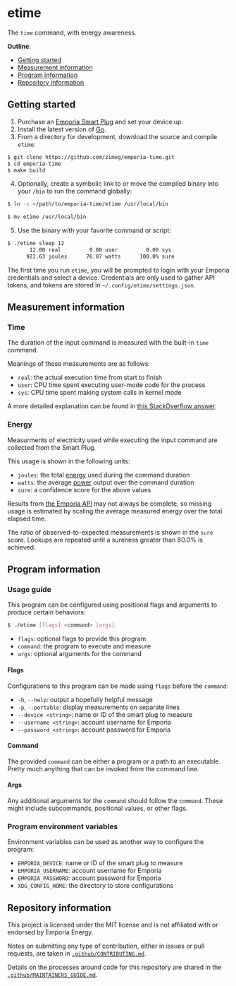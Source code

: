 # etime

The `time` command, with energy awareness.

**Outline**:

- [Getting started](#getting-started)
- [Measurement information](#measurement-information)
- [Program information](#program-information)
- [Repository information](#repository-information)

## Getting started

1. Purchase an [Emporia Smart Plug][plug] and set your device up.
2. Install the latest version of [Go][golang].
3. From a directory for development, download the source and compile `etime`:

```sh
$ git clone https://github.com/zimeg/emporia-time.git
$ cd emporia-time
$ make build
```

4. Optionally, create a symbolic link to or move the compiled binary into your
`/bin` to run the command globally:

```sh
$ ln -s ~/path/to/emporia-time/etime /usr/local/bin

$ mv etime /usr/local/bin
```

5. Use the binary with your favorite command or script:

```sh
$ ./etime sleep 12
       12.00 real         0.00 user         0.00 sys
      922.63 joules      76.87 watts      100.0% sure
```

The first time you run `etime`, you will be prompted to login with your
Emporia credentials and select a device. Credentials are only used to gather
API tokens, and tokens are stored in `~/.config/etime/settings.json`.

## Measurement information

### Time

The duration of the input command is measured with the built-in `time` command.

Meanings of these measurements are as follows:

- `real`: the actual execution time from start to finish
- `user`: CPU time spent executing user-mode code for the process
- `sys`: CPU time spent making system calls in kernel mode

A more detailed explanation can be found in [this StackOverflow answer][time].

### Energy

Measurments of electricity used while executing the input command are collected
from the Smart Plug.

This usage is shown in the following units:

- `joules`: the total [energy][energy] used during the command duration
- `watts`: the average [power][power] output over the command duration
- `sure`: a confidence score for the above values

Results from [the Emporia API][docs] may not always be complete, so missing
usage is estimated by scaling the average measured energy over the total elapsed
time.

The ratio of observed-to-expected measurements is shown in the `sure` score.
Lookups are repeated until a sureness greater than 80.0% is achieved.

## Program information

### Usage guide

This program can be configured using positional flags and arguments to produce
certain behaviors:

```sh
$ ./etime [flags] <command> [args]
```

- `flags`: optional flags to provide this program
- `command`: the program to execute and measure
- `args`: optional arguments for the command

#### Flags

Configurations to this program can be made using `flags` before the `command`:

- `-h`, `--help`: output a hopefully helpful message
- `-p`, `--portable`: display measurements on separate lines
- `--device <string>`: name or ID of the smart plug to measure
- `--username <string>`: account username for Emporia
- `--password <string>`: account password for Emporia

#### Command

The provided `command` can be either a program or a path to an executable.
Pretty much anything that can be invoked from the command line.

#### Args

Any additional arguments for the `command` should follow the `command`. These
might include subcommands, positional values, or other flags.

### Program environment variables

Environment variables can be used as another way to configure the program:

- `EMPORIA_DEVICE`: name or ID of the smart plug to measure
- `EMPORIA_USERNAME`: account username for Emporia
- `EMPORIA_PASSWORD`: account password for Emporia
- `XDG_CONFIG_HOME`: the directory to store configurations

## Repository information

This project is licensed under the MIT license and is not affiliated with
or endorsed by Emporia Energy.

Notes on submitting any type of contribution, either in issues or pull requests,
are taken in [`.github/CONTRIBUTING.md`][contributing].

Details on the processes around code for this repository are shared in the
[`.github/MAINTAINERS_GUIDE.md`][maintainers].

<!-- a collection of links -->
[plug]: https://www.emporiaenergy.com/emporia-smart-plug
[golang]: https://go.dev/dl
[dashboard]: https://web.emporiaenergy.com/#/home
[time]: https://stackoverflow.com/a/556411
[energy]: https://en.wikipedia.org/wiki/Energy
[power]: https://en.wikipedia.org/wiki/Power_(physics)
[docs]: https://github.com/magico13/PyEmVue/blob/master/api_docs.md
[contributing]: ./.github/CONTRIBUTING.md
[maintainers]: ./.github/MAINTAINERS_GUIDE.md
